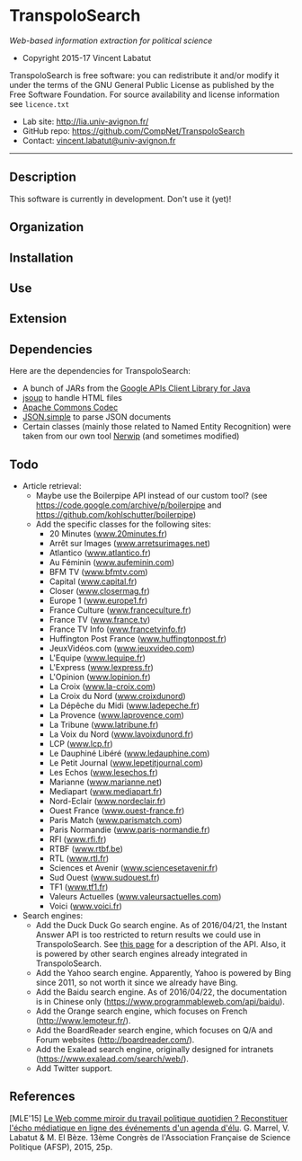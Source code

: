 TranspoloSearch
=======
*Web-based information extraction for political science*

* Copyright 2015-17 Vincent Labatut

TranspoloSearch is free software: you can redistribute it and/or modify it under the terms of the GNU General Public License as published by the Free Software Foundation. For source availability and license information see `licence.txt`

* Lab site: http://lia.univ-avignon.fr/
* GitHub repo: https://github.com/CompNet/TranspoloSearch
* Contact: vincent.labatut@univ-avignon.fr

-----------------------------------------------------------------------

## Description
This software is currently in development. Don't use it (yet)!

## Organization

## Installation

## Use

## Extension

## Dependencies
Here are the dependencies for TranspoloSearch:
* A bunch of JARs from the [Google APIs Client Library for Java](https://developers.google.com/api-client-library/java/apis/customsearch/v1)
* [jsoup](http://jsoup.org/) to handle HTML files 
* [Apache Commons Codec](https://commons.apache.org/proper/commons-codec/)
* [JSON.simple](https://code.google.com/archive/p/json-simple/) to parse JSON documents
* Certain classes (mainly those related to Named Entity Recognition) were taken from our own tool [Nerwip](https://github.com/CompNet/Nerwip) (and sometimes modified)

## Todo
* Article retrieval:
  * Maybe use the Boilerpipe API instead of our custom tool? (see https://code.google.com/archive/p/boilerpipe and https://github.com/kohlschutter/boilerpipe)
  * Add the specific classes for the following sites:
    * 20 Minutes (www.20minutes.fr)
    * Arrêt sur Images (www.arretsurimages.net)
    * Atlantico (www.atlantico.fr)
    * Au Féminin (www.aufeminin.com)
    * BFM TV (www.bfmtv.com)
    * Capital (www.capital.fr)
    * Closer (www.closermag.fr)
    * Europe 1 (www.europe1.fr)
    * France Culture (www.franceculture.fr)
    * France TV (www.france.tv)
    * France TV Info (www.francetvinfo.fr)
    * Huffington Post France (www.huffingtonpost.fr)
    * JeuxVidéos.com (www.jeuxvideo.com)
    * L'Equipe (www.lequipe.fr)
    * L'Express (www.lexpress.fr)
    * L'Opinion (www.lopinion.fr)
    * La Croix (www.la-croix.com)
    * La Croix du Nord (www.croixdunord)
    * La Dépêche du Midi (www.ladepeche.fr)
    * La Provence (www.laprovence.com)
    * La Tribune (www.latribune.fr)
    * La Voix du Nord (www.lavoixdunord.fr)
    * LCP (www.lcp.fr)
    * Le Dauphiné Libéré (www.ledauphine.com)
    * Le Petit Journal (www.lepetitjournal.com)
    * Les Echos (www.lesechos.fr)
    * Marianne (www.marianne.net)
    * Mediapart (www.mediapart.fr)
    * Nord-Eclair (www.nordeclair.fr)
    * Ouest France (www.ouest-france.fr)
    * Paris Match (www.parismatch.com)
    * Paris Normandie (www.paris-normandie.fr)
    * RFI (www.rfi.fr)
    * RTBF (www.rtbf.be)
    * RTL (www.rtl.fr)
    * Sciences et Avenir (www.sciencesetavenir.fr)
    * Sud Ouest (www.sudouest.fr)
    * TF1 (www.tf1.fr)
    * Valeurs Actuelles (www.valeursactuelles.com)
    * Voici (www.voici.fr)
* Search engines:
  * Add the Duck Duck Go search engine. As of 2016/04/21, the Instant Answer API is too restricted to return results we could use in TranspoloSearch. See [this page](https://api.duckduckgo.com/api) for a description of the API. Also, it is powered by other search engines already integrated in TranspoloSearch.
  * Add the Yahoo search engine. Apparently, Yahoo is powered by Bing since 2011, so not worth it since we already have Bing.
  * Add the Baidu search engine. As of 2016/04/22, the documentation is in Chinese only (https://www.programmableweb.com/api/baidu).
  * Add the Orange search engine, which focuses on French (http://www.lemoteur.fr/).
  * Add the BoardReader search engine, which focuses on Q/A and Forum websites (http://boardreader.com/).
  * Add the Exalead search engine, originally designed for intranets (https://www.exalead.com/search/web/).  
  * Add Twitter support.

## References
[MLE'15] [Le Web comme miroir du travail politique quotidien ? Reconstituer l'écho médiatique en ligne des événements d'un agenda d'élu](http://agorantic.univ-avignon.fr/wp-content/uploads/sites/13/2014/10/Publications-Agorantic1.pdf). G. Marrel, V. Labatut & M. El Bèze. 13ème Congrès de l'Association Française de Science Politique (AFSP), 2015, 25p.
